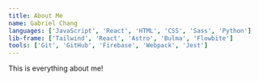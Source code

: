 ```yaml
---
title: About Me
name: Gabriel Chang
languages: ['JavaScript', 'React', 'HTML', 'CSS', 'Sass', 'Python']
lib-frame: ['Tailwind', 'React', 'Astro', 'Bulma', 'Flowbite']
tools: ['Git', 'GitHub', 'Firebase', 'Webpack', 'Jest']
---
```


This is everything about me!
